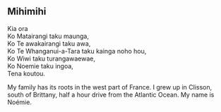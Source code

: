 ## Mihimihi

Kia ora  
Ko Matairangi taku maunga,  
Ko Te awakairangi taku awa,  
Ko Te Whanganui-a-Tara taku kainga noho hou,  
Ko Wiwi taku turangawaewae,  
Ko Noemie taku ingoa,  
Tena koutou.  

My family has its roots in the west part of France. I grew up in Clisson, south of Brittany, half a hour drive from the Atlantic Ocean. My name is Noémie.
